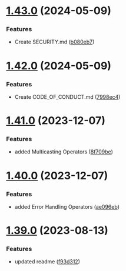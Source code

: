 # [1.43.0](https://github.com/manthanank/learn-rxjs/compare/v1.42.0...v1.43.0) (2024-05-09)


### Features

* Create SECURITY.md ([b080eb7](https://github.com/manthanank/learn-rxjs/commit/b080eb7182d26d6d3b44d86da77275d2fc877a99))



# [1.42.0](https://github.com/manthanank/learn-rxjs/compare/v1.41.0...v1.42.0) (2024-05-09)


### Features

* Create CODE_OF_CONDUCT.md ([7998ec4](https://github.com/manthanank/learn-rxjs/commit/7998ec414f281333cc76efba9b0006b0b768fce8))



# [1.41.0](https://github.com/manthanank/learn-rxjs/compare/v1.40.0...v1.41.0) (2023-12-07)


### Features

* added Multicasting Operators ([8f709be](https://github.com/manthanank/learn-rxjs/commit/8f709be0c4b0eaef56dd5ad420be5936e2f5dfec))



# [1.40.0](https://github.com/manthanank/learn-rxjs/compare/v1.39.0...v1.40.0) (2023-12-07)


### Features

* added Error Handling Operators ([ae096eb](https://github.com/manthanank/learn-rxjs/commit/ae096eb0e4a2366ecdcfe1246a1496e4a0211b06))



# [1.39.0](https://github.com/manthanank/learn-rxjs/compare/v1.38.0...v1.39.0) (2023-08-13)


### Features

* updated readme ([f93d312](https://github.com/manthanank/learn-rxjs/commit/f93d312819a2426fc7e8331a7a56dac6c5f90ff4))



